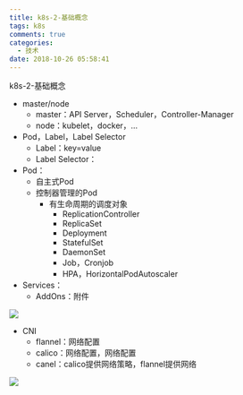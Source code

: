 ```yaml
---
title: k8s-2-基础概念
tags: k8s
comments: true
categories:
  - 技术
date: 2018-10-26 05:58:41
---
```


k8s-2-基础概念

- master/node
    - master：API Server，Scheduler，Controller-Manager
    - node：kubelet，docker，…
- Pod，Label，Label Selector
    - Label：key=value
    - Label Selector：
- Pod：
    - 自主式Pod
    - 控制器管理的Pod
        - 有生命周期的调度对象
            - ReplicationController
            - ReplicaSet
            - Deployment
            - StatefulSet
            - DaemonSet
            - Job，Cronjob
            - HPA，HorizontalPodAutoscaler
- Services：
    - AddOns：附件
  
<!--more-->

![](https://ws3.sinaimg.cn/large/006tNbRwgy1fwl791i7hzj30nm0eo75f.jpg)

- CNI
    - flannel：网络配置
    - calico：网络配置，网络配置
    - canel：calico提供网络策略，flannel提供网络

![](https://ws2.sinaimg.cn/large/006tNbRwgy1fwl7933zk4j31060guwhl.jpg)

